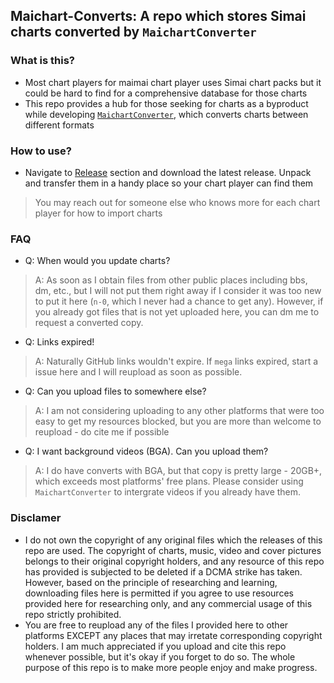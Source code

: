 ## Maichart-Converts: A repo which stores Simai charts converted by `MaichartConverter`
### What is this?
- Most chart players for maimai chart player uses Simai chart packs but it could be hard to find for a comprehensive database for those charts
- This repo provides a hub for those seeking for charts as a byproduct while developing [`MaichartConverter`](https://github.com/Neskol/MaichartConverter), which converts charts between different formats

### How to use?
- Navigate to [Release]() section and download the latest release. Unpack and transfer them in a handy place so your chart player can find them
> You may reach out for someone else who knows more for each chart player for how to import charts

### FAQ
- Q: When would you update charts?
> A: As soon as I obtain files from other public places including bbs, dm, etc., but I will not put them right away if I consider it was too new to put it here (`n-0`, which I never had a chance to get any). However, if you already got files that is not yet uploaded here, you can dm me to request a converted copy.

- Q: Links expired!
> A: Naturally GitHub links wouldn't expire. If `mega` links expired, start a issue here and I will reupload as soon as possible.

- Q: Can you upload files to somewhere else?
> A: I am not considering uploading to any other platforms that were too easy to get my resources blocked, but you are more than welcome to reupload - do cite me if possible

- Q: I want background videos (BGA). Can you upload them?
> A: I do have converts with BGA, but that copy is pretty large - 20GB+, which exceeds most platforms' free plans. Please consider using `MaichartConverter` to intergrate videos if you already have them.

### Disclamer
- I do not own the copyright of any original files which the releases of this repo are used. The copyright of charts, music, video and cover pictures belongs to their original copyright holders, and any resource of this repo has provided is subjected to be deleted if a DCMA strike has taken. However, based on the principle of researching and learning, downloading files here is permitted if you agree to use resources provided here for researching only, and any commercial usage of this repo strictly prohibited.
- You are free to reupload any of the files I provided here to other platforms EXCEPT any places that may irretate corresponding copyright holders. I am much appreciated if you upload and cite this repo whenever possible, but it's okay if you forget to do so. The whole purpose of this repo is to make more people enjoy and make progress.
